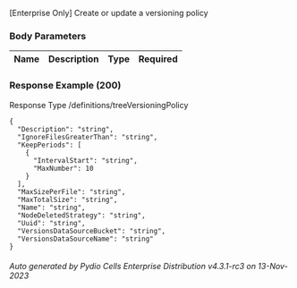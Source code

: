 






 
[Enterprise Only] Create or update a versioning policy  


### Body Parameters

Name | Description | Type | Required
---|---|---|---






### Response Example (200)
Response Type /definitions/treeVersioningPolicy

```
{
  "Description": "string",
  "IgnoreFilesGreaterThan": "string",
  "KeepPeriods": [
    {
      "IntervalStart": "string",
      "MaxNumber": 10
    }
  ],
  "MaxSizePerFile": "string",
  "MaxTotalSize": "string",
  "Name": "string",
  "NodeDeletedStrategy": "string",
  "Uuid": "string",
  "VersionsDataSourceBucket": "string",
  "VersionsDataSourceName": "string"
}
```




###### Auto generated by Pydio Cells Enterprise Distribution v4.3.1-rc3 on 13-Nov-2023
